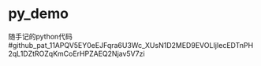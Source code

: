 # py_demo
随手记的python代码
#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
